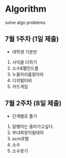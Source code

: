 # Algorithm

solve algo problems

## 7월 1주차 (1일 제출)

- 대학생 기본반

1. 사이클 더하기
2. 소수&팰린드롬
3. 누울자리를찾아라
4. 디지털티비
5. 카드게임

## 7월 2주차 (8일 제출)

- 단계별로 풀기

1. 달팽이는 올라가고싶다.
2. 부녀회장이될테야
3. acm호텔
4. 소수
5. 소수찾기
